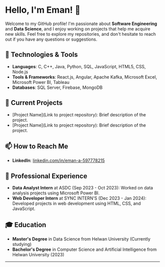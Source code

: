 # Hello, I'm Eman! 👋

Welcome to my GitHub profile! I'm passionate about **Software Engineering** and **Data Science**, and I enjoy working on projects that help me acquire new skills. Feel free to explore my repositories, and don't hesitate to reach out if you have any questions or suggestions.

## 🔧 Technologies & Tools

- **Languages**: C, C++, Java, Python, SQL, JavaScript, HTML5, CSS, Node.js
- **Tools & Frameworks**: React.js, Angular, Apache Kafka, Microsoft Excel, Microsoft Power BI, Tableau
- **Databases**: SQL Server, Firebase, MongoDB

## 🌱 Current Projects

- [Project Name](Link to project repository): Brief description of the project.
- [Project Name](Link to project repository): Brief description of the project.

## 📫 How to Reach Me

- **LinkedIn**: [linkedin.com/in/eman-a-597778215](https://www.linkedin.com/in/eman-a-597778215)

## 💼 Professional Experience

- **Data Analyst Intern** at ASDC (Sep 2023 - Oct 2023): Worked on data analysis projects using Microsoft Power BI.
- **Web Developer Intern** at SYNC INTERN'S (Dec 2023 - Jan 2024): Developed projects in web development using HTML, CSS, and JavaScript.

## 🎓 Education

- **Master's Degree** in Data Science from Helwan University (Currently studying)
- **Bachelor's Degree** in Computer Science and Artificial Intelligence from Helwan University (2023)

---

